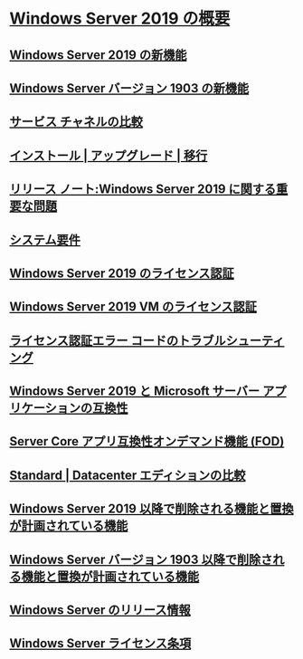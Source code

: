 # [Windows Server 2019 の概要](get-started-19.md) 
## [Windows Server 2019 の新機能](whats-new-19.md)
## [Windows Server バージョン 1903 の新機能](whats-new-in-windows-server-1903.md)
## [サービス チャネルの比較](servicing-channels-19.md)
## [インストール | アップグレード | 移行](install-upgrade-migrate-19.md)
## [リリース ノート:Windows Server 2019 に関する重要な問題](rel-notes-19.md)
## [システム要件](sys-reqs-19.md)
## [Windows Server 2019 のライセンス認証](activation-19.md)
## [Windows Server 2019 VM のライセンス認証](vm-activation-19.md)
## [ライセンス認証エラー コードのトラブルシューティング](../get-started/activation-error-codes.md)
## [Windows Server 2019 と Microsoft サーバー アプリケーションの互換性](app-compat-19.md)
## [Server Core アプリ互換性オンデマンド機能 (FOD)](install-fod-19.md)
## [Standard | Datacenter エディションの比較](editions-comparison-19.md)
## [Windows Server 2019 以降で削除される機能と置換が計画されている機能](removed-features-19.md)
## [Windows Server バージョン 1903 以降で削除される機能と置換が計画されている機能](removed-features-1903.md)
## [Windows Server のリリース情報](../get-started/windows-server-release-info.md)
## [Windows Server ライセンス条項](../windows-server-licensing/windows-server-licensing.md)
